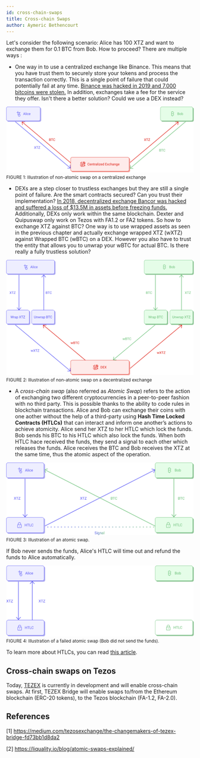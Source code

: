 ```yaml
---
id: cross-chain-swaps
title: Cross-chain Swaps
author: Aymeric Bethencourt
---
```


Let's consider the following scenario: Alice has 100 XTZ and want to exchange them for 0.1 BTC from Bob. How to proceed? There are multiple ways :

- One way in to use a centralized exchange like Binance. This means that you have trust them to securely store your tokens and process the transaction correctly. This is a single point of failure that could potentially fail at any time. [Binance was hacked in 2019 and 7,000 bitcoins were stolen.](https://www.binance.com/en/blog/336904059293999104/Security-Incident-Recap) In addition, exchanges take a fee for the service they offer. Isn't there a better solution? Could we use a DEX instead?

![](../../static/img/defi/swap-cex.svg)
<small className="figure">FIGURE 1: Illustration of non-atomic swap on a centralized exchange</small>

- DEXs are a step closer to trustless exchanges but they are still a single point of failure. Are the smart contracts secured? Can you trust their implementation? [In 2018, decentralized exchange Bancor was hacked and suffered a loss of $13.5M in assets before freezing funds.](https://www.zdnet.com/article/another-hack-rocks-cryptocurrency-trading-bancor-loses-23-5-million/) Additionally, DEXs only work within the same blockchain. Dexter and Quipuswap only work on Tezos with FA1.2 or FA2 tokens. So how to exchange XTZ against BTC? One way is to use wrapped assets as seen in the previous chapter and actually exchange wrapped XTZ (wXTZ) against Wrapped BTC (wBTC) on a DEX. However you also have to trust the entity that allows you to unwrap your wBTC for actual BTC. Is there really a fully trustless solution?

![](../../static/img/defi/swap-dex.svg)
<small className="figure">FIGURE 2: Illustration of non-atomic swap on a decentralized exchange</small>

- A _cross-chain swap_ (also referred as _Atomic Swap_) refers to the action of exchanging two different cryptocurrencies in a peer-to-peer fashion with no third party. This is possible thanks to the ability to code rules in blockchain transactions. Alice and Bob can exchange their coins with one aother without the help of a third-party using **Hash Time Locked Contracts (HTLCs)** that can interact and inform one another’s actions to achieve atomicity. Alice send her XTZ to her HTLC which lock the funds. Bob sends his BTC to his HTLC which also lock the funds. When both HTLC hace received the funds, they send a signal to each other which releases the funds. Alice receives the BTC and Bob receives the XTZ at the same time, thus the atomic aspect of the operation. 

![](../../static/img/defi/atomic-swap.svg)
<small className="figure">FIGURE 3: Illustration of an atomic swap.</small>

If Bob never sends the funds, Alice's HTLC will time out and refund the funds to Alice automatically. 

![](../../static/img/defi/atomic-swap-fail.svg)
<small className="figure">FIGURE 4: Illustration of a failed atomic swap (Bob did not send the funds).</small>


To learn more about HTLCs, you can read [this article](https://medium.com/blockchainio/what-are-atomic-swaps-bc1d034634c9).

## Cross-chain swaps on Tezos
Today, [TEZEX](https://tezex.io/) is currently in development and will enable cross-chain swaps. At first, TEZEX Bridge will enable swaps to/from the Ethereum blockchain (ERC-20 tokens), to the Tezos blockchain (FA-1.2, FA-2.0).

## References

[1] https://medium.com/tezosexchange/the-changemakers-of-tezex-bridge-fd73bb1d8da2

[2] https://liquality.io/blog/atomic-swaps-explained/